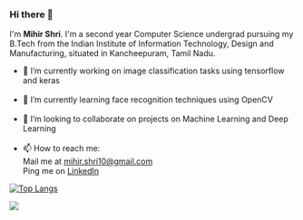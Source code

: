 ### Hi there 👋

I'm **Mihir Shri**. I'm a second year Computer Science undergrad pursuing my B.Tech from the Indian Institute of Information Technology, Design and Manufacturing, situated in Kancheepuram, Tamil Nadu.

- 🔭 I’m currently working on image classification tasks using tensorflow and keras</br></br>
- 🌱 I’m currently learning face recognition techniques using OpenCV</br></br>
- 👯 I’m looking to collaborate on projects on Machine Learning and Deep Learning</br></br>
- 📫 How to reach me: </br>
Mail me at mihir.shri10@gmail.com</br>
Ping me on [LinkedIn](https://www.linkedin.com/in/mihirshri/)

[![Top Langs](https://github-readme-stats.top-langs/?username=MihirShri)](https://github.com/MihirShri/github-readme-stats)

![](https://komarev.com/ghpvc/?username=MihirShri&color=green)

